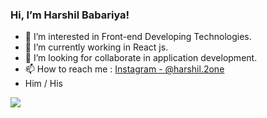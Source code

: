 ### Hi, I’m Harshil Babariya!
- 👀 I’m interested in Front-end Developing Technologies.
- 🌱 I’m currently working in React js.
- 💞️ I’m looking for collaborate in application development.
- 📫 How to reach me : [Instagram - @harshil.2one](https://www.instagram.com/harshil.2one/)
- Him / His


<img src="https://github-readme-stats.vercel.app/api?username=HarshilBabariya&&show_icons=true&title_color=151515&icon_color=bgrb12&text_color=000000">
